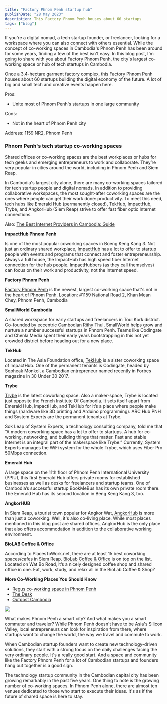 ```yaml
---
title: "Factory Phnom Penh startup hub"
publishDate: "28 May 2023"
description: This Factory Phnom Penh houses about 60 startups
tags: ["blog"]
---
```


If you're a digital nomad, a tech startup founder, or freelancer, looking for a workspace where you can also connect with others essential. While the concept of co-working spaces in Cambodia's Phnom Penh has been around for some years, finding a few of the best isn't easy. In this blog post, I'm going to share with you about Factory Phnom Penh, the city's largest co-working space or hub of tech startups in Cambodia.

Once a 3.4-hectare garment factory complex, this Factory Phnom Penh houses about 60 startups building the digital economy of the future. A lot of big and small tech and creative events happen here.

Pros:

- Unite most of Phnom Penh's startups in one large community

Cons:

- Not in the heart of Phnom Penh city

Address: 1159 NR2, Phnom Penh

### Phnom Penh's tech startup co-working spaces

Shared offices or co-working spaces are the best workplaces or hubs for tech geeks and emerging entrepreneurs to work and collaborate. They’re very popular in cities around the world, including in Phnom Penh and Siem Reap.

In Cambodia's largest city alone, there are many co-working spaces tailored for tech startup people and digital nomads. In addition to providing collaborative workspaces, the most sought-after coworking spaces are the ones where people can get their work done: productivity. To meet this need, tech hubs like Emerald Hub (permanently closed), TekHub, ImpactHub, Trybe, and AngkorHub (Siem Reap) strive to offer fast fiber optic Internet connections.

Also: [The Best Internet Providers in Cambodia: Guide](https://cambopedia.com/internet-providers-cambodia/)

**ImpactHub Phnom Penh**

Is one of the most popular coworking spaces in Boeng Keng Kang 3. Not just an ordinary shared workplace, [ImpactHub](https://phnompenh.impacthub.net) has a lot to offer to startup people with events and programs that connect and foster entrepreneurship. Always a full house, the ImpactHub has high speed fiber Internet connection for the hub people. ImpactHubbers (as they call themselves) can focus on their work and productivity, not the Internet speed.

**Factory Phnom Penh**

[Factory Phnom Penh](http://www.factoryphnompenh.com/) is the newest, largest co-working space that's not in the heart of Phnom Penh. Location: #1159 National Road 2, Khan Mean Chey, Phnom Penh, Cambodia

**SmallWorld Cambodia**

A shared workspace for early startups and freelancers in Toul Kork district. Co-founded by eccentric Cambodian Rithy Thul, SmallWorld helps grow and nurture a number successful startups in Phnom Penh. Teams like Codingate and Chenla Media spent their early years bootstrapping in this not yet crowded district before heading out for a new place.

**TekHub**

Located in The Asia Foundation office, [TekHub](http://tekhub.co/) is a sister coworking space of ImpactHub. One of the permanent tenants is Codingate, headed by Sopheak Monkol, a Cambodian entrepreneur named recently in Forbes magazine in 30 Under 30 2017.

**Trybe**

[Trybe](http://www.trybe.com/) is the latest coworking space. Also a maker-space, Trybe is located just opposite the French Institute Of Cambodia. It sets itself apart from Emerald Hub, ImpactHub, and TekHub for it’s a place where people make things (hardware like 3D printing and Arduino programming). ARC Hub PNH and System Experts are the permanent tenants at Trybe.

Sok Leap of System Experts, a technology consulting company, told me that “A modern coworking space has a lot to offer to startups. A hub for co-working, networking, and building things that matter. Fast and stable Internet is an integral part of the makerspace like Trybe.” Currently, System Experts manages the WiFi system for the whole Trybe, which uses Fiber Pro 50Mbps connection.

**Emerald Hub**

A large space on the 11th floor of Phnom Penh International University (PPIU), this first Emerald Hub offers private rooms for established businesses as well as desks for freelancers and startup teams. One of Cambodia’s successful startup BookMeBus has its own private room there. The Emerald Hub has its second location in Beng Keng Kang 3, too.

**AngkorHUB**

In Siem Reap, a tourist town popular for Angkor Wat, [AngkorHub](https://angkorhub.com/) is more than just a coworking. Well, it's also co-living place. While most places mentioned in this blog post are shared offices, AngkorHub is the only place that also offers accommodation in addition to the collaborative working environment.

**BioLAB Coffee & Office**

According to PlacesToWork.net, there are at least 15 best coworking spaces/cafes in Siem Reap. [BioLab Coffee & Office](https://www.biolabcafe.com/) is on top on the list. Located on Wat Bo Road, it’s a nicely designed coffee shop and shared office in one. Eat, work, study, and relax all in the BioLab Coffee & Shop?

**More Co-Working Places You Should Know**

- [Regus co-working space in Phnom Penh](https://www.regus.com.kh/)
- [The Desk](http://thedeskcambodia.com/)
- [Outpost Cambodia](https://www.thegreenpenthouse.com/)

![](https://cambopedia.com/wp-content/uploads/2022/06/remote_jobs-cambodia-768x1024.jpg)

What makes Phnom Penh a smart city? And what makes you a smart commuter and traveler? While Phnom Penh doesn't have to be Asia's Silicon Valley, local entrepreneurs can look for inspiration from there, where startups want to change the world, the way we travel and commute to work.

When Cambodian startup founders want to create new technology-driven solutions, they start with a strong focus on the daily challenges facing the very ordinary people. It's a really good start. And a space and community like the Factory Phnom Penh for a lot of Cambodian startups and founders hang out together is a good sign.

The technology startup community in the Cambodian capital city has been growing remarkably in the past five years. One thing to note is the growing number of co-working spaces. In Phnom Penh alone, there are almost ten venues dedicated to those who start to execute their ideas. It's as if the future of shared space is here to stay.
